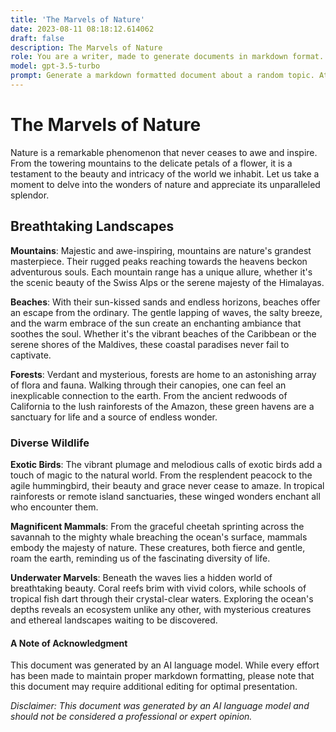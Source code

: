 ```yaml
---
title: 'The Marvels of Nature'
date: 2023-08-11 08:18:12.614062
draft: false
description: The Marvels of Nature
role: You are a writer, made to generate documents in markdown format. It is very important that all of the documents you generate are in valid markdown format.
model: gpt-3.5-turbo
prompt: Generate a markdown formatted document about a random topic. At the bottom, include a disclaimer explaining that the document was generated by you. The first line of the document should be the title. Make sure that the entire document is in proper markdown format, using a mix of various tags to make the document visually appealing.
---
```


# The Marvels of Nature

Nature is a remarkable phenomenon that never ceases to awe and inspire. From the towering mountains to the delicate petals of a flower, it is a testament to the beauty and intricacy of the world we inhabit. Let us take a moment to delve into the wonders of nature and appreciate its unparalleled splendor.

## Breathtaking Landscapes

**Mountains**: Majestic and awe-inspiring, mountains are nature's grandest masterpiece. Their rugged peaks reaching towards the heavens beckon adventurous souls. Each mountain range has a unique allure, whether it's the scenic beauty of the Swiss Alps or the serene majesty of the Himalayas.

**Beaches**: With their sun-kissed sands and endless horizons, beaches offer an escape from the ordinary. The gentle lapping of waves, the salty breeze, and the warm embrace of the sun create an enchanting ambiance that soothes the soul. Whether it's the vibrant beaches of the Caribbean or the serene shores of the Maldives, these coastal paradises never fail to captivate.

**Forests**: Verdant and mysterious, forests are home to an astonishing array of flora and fauna. Walking through their canopies, one can feel an inexplicable connection to the earth. From the ancient redwoods of California to the lush rainforests of the Amazon, these green havens are a sanctuary for life and a source of endless wonder.

### Diverse Wildlife

**Exotic Birds**: The vibrant plumage and melodious calls of exotic birds add a touch of magic to the natural world. From the resplendent peacock to the agile hummingbird, their beauty and grace never cease to amaze. In tropical rainforests or remote island sanctuaries, these winged wonders enchant all who encounter them.

**Magnificent Mammals**: From the graceful cheetah sprinting across the savannah to the mighty whale breaching the ocean's surface, mammals embody the majesty of nature. These creatures, both fierce and gentle, roam the earth, reminding us of the fascinating diversity of life.

**Underwater Marvels**: Beneath the waves lies a hidden world of breathtaking beauty. Coral reefs brim with vivid colors, while schools of tropical fish dart through their crystal-clear waters. Exploring the ocean's depths reveals an ecosystem unlike any other, with mysterious creatures and ethereal landscapes waiting to be discovered.

#### A Note of Acknowledgment

This document was generated by an AI language model. While every effort has been made to maintain proper markdown formatting, please note that this document may require additional editing for optimal presentation.

*Disclaimer: This document was generated by an AI language model and should not be considered a professional or expert opinion.*